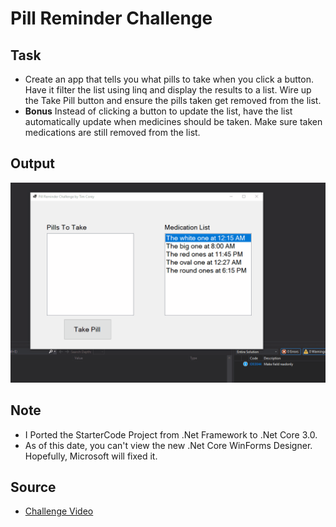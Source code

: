 # Pill Reminder Challenge

## Task

- Create an app that tells you what pills to take when you click a button. Have it filter the list using linq and display the results to a list. Wire up the Take Pill button and ensure the pills taken get removed from the list. 
- **Bonus** Instead of clicking a button to update the list, have the list automatically update when medicines should be taken. Make sure taken medications are still removed from the list. 

## Output

![Output](./output1.gif)

## Note

- I Ported the StarterCode Project from .Net Framework to .Net Core 3.0.
- As of this date, you can't view the new .Net Core WinForms Designer. Hopefully, Microsoft will fixed it.

## Source

- [Challenge Video](https://www.youtube.com/watch?v=6k4sesOlgkc&list=PLLWMQd6PeGY1VcJGocm1wwtFCZUrh2sc9&index=7)
